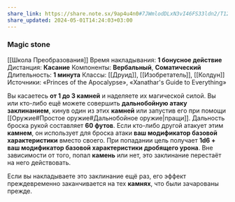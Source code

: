 ```yaml
---
share_link: https://share.note.sx/9ap4u4n0#7JWmlodDLxN3vI46FS33ldn2/T12fPxBkf0wWaNzCOA
share_updated: 2024-05-01T14:24:03+03:00
---
```

### Magic stone
[[Школа Преобразования]]
Время накладывания: **1 бонусное действие**
Дистанция: **Касание**
Компоненты: **Вербальный**, **Соматический**
Длительность: **1 минута**
Классы: [[Друид]], [[Изобретатель]], [[Колдун]]
Источники: «Princes of the Apocalypse», «Xanathar's Guide to Everything»

Вы касаетесь **от 1 до 3 камней** и наделяете их магической силой. Вы или кто-либо ещё можете совершить **дальнобойную атаку заклинанием**, кинув один из этих **камней** или запустив его при помощи [[Оружие#Простое оружие#Дальнобойное оружие|пращи]]. Дальность броска рукой составляет **60 футов**. Если кто-либо другой атакует этим **камнем**, он использует для броска атаки **ваш модификатор базовой характеристики** вместо своего. При попадании цель получает **1d6 + ваш модификатор базовой характеристики дробящего урона**. Вне зависимости от того, попал **камень** или нет, это заклинание перестаёт на него действовать.  
  
Если вы накладываете это заклинание ещё раз, его эффект преждевременно заканчивается на тех **камнях**, что были зачарованы прежде.